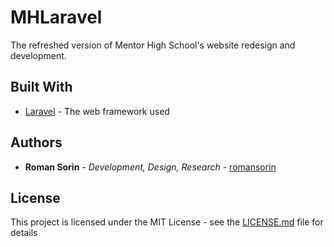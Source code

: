 # MHLaravel

The refreshed version of Mentor High School's website redesign and development.

## Built With

* [Laravel](https://laravel.com) - The web framework used

## Authors

* **Roman Sorin** - *Development, Design, Research* - [romansorin](https://github.com/romansorin)

## License

This project is licensed under the MIT License - see the [LICENSE.md](LICENSE.md) file for details
